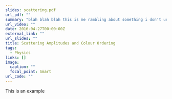 ```yaml
---
slides: scattering.pdf
url_pdf: ""
summary: "blah blah blah this is me rambling about something i don't understand thank you kindly for your attention"
url_video: ""
date: 2016-04-27T00:00:00Z
external_link: ""
url_slides: ""
title: Scattering Amplitudes and Colour Ordering
tags:
  - Physics
links: []
image:
  caption: ""
  focal_point: Smart
url_code: ""
---
```

This is an example
